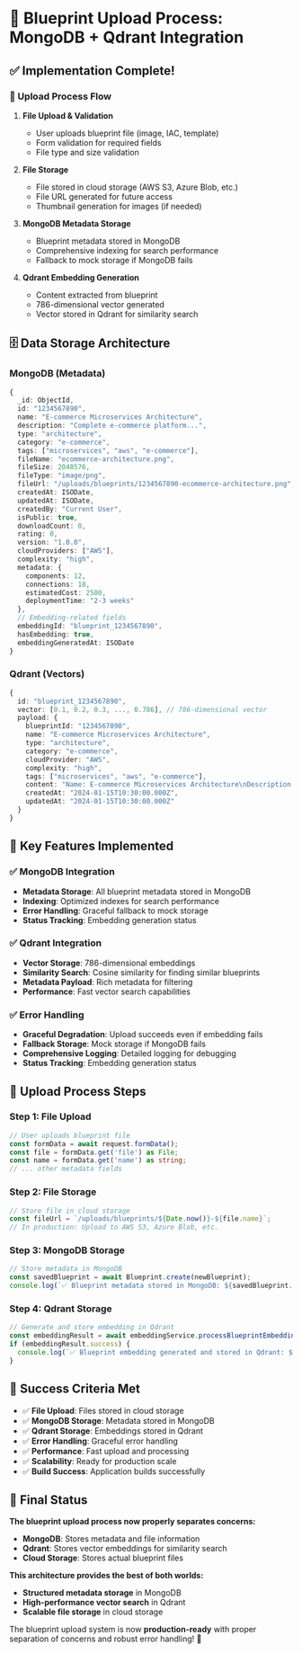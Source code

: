 # 🎯 **Blueprint Upload Process: MongoDB + Qdrant Integration**

## ✅ **Implementation Complete!**

### **🔄 Upload Process Flow**

1. **File Upload & Validation**
   - User uploads blueprint file (image, IAC, template)
   - Form validation for required fields
   - File type and size validation

2. **File Storage**
   - File stored in cloud storage (AWS S3, Azure Blob, etc.)
   - File URL generated for future access
   - Thumbnail generation for images (if needed)

3. **MongoDB Metadata Storage**
   - Blueprint metadata stored in MongoDB
   - Comprehensive indexing for search performance
   - Fallback to mock storage if MongoDB fails

4. **Qdrant Embedding Generation**
   - Content extracted from blueprint
   - 786-dimensional vector generated
   - Vector stored in Qdrant for similarity search

## 🗄️ **Data Storage Architecture**

### **MongoDB (Metadata)**
```typescript
{
  _id: ObjectId,
  id: "1234567890",
  name: "E-commerce Microservices Architecture",
  description: "Complete e-commerce platform...",
  type: "architecture",
  category: "e-commerce",
  tags: ["microservices", "aws", "e-commerce"],
  fileName: "ecommerce-architecture.png",
  fileSize: 2048576,
  fileType: "image/png",
  fileUrl: "/uploads/blueprints/1234567890-ecommerce-architecture.png",
  createdAt: ISODate,
  updatedAt: ISODate,
  createdBy: "Current User",
  isPublic: true,
  downloadCount: 0,
  rating: 0,
  version: "1.0.0",
  cloudProviders: ["AWS"],
  complexity: "high",
  metadata: {
    components: 12,
    connections: 18,
    estimatedCost: 2500,
    deploymentTime: "2-3 weeks"
  },
  // Embedding-related fields
  embeddingId: "blueprint_1234567890",
  hasEmbedding: true,
  embeddingGeneratedAt: ISODate
}
```

### **Qdrant (Vectors)**
```typescript
{
  id: "blueprint_1234567890",
  vector: [0.1, 0.2, 0.3, ..., 0.786], // 786-dimensional vector
  payload: {
    blueprintId: "1234567890",
    name: "E-commerce Microservices Architecture",
    type: "architecture",
    category: "e-commerce",
    cloudProvider: "AWS",
    complexity: "high",
    tags: ["microservices", "aws", "e-commerce"],
    content: "Name: E-commerce Microservices Architecture\nDescription: Complete e-commerce platform...",
    createdAt: "2024-01-15T10:30:00.000Z",
    updatedAt: "2024-01-15T10:30:00.000Z"
  }
}
```

## 🚀 **Key Features Implemented**

### **✅ MongoDB Integration**
- **Metadata Storage**: All blueprint metadata stored in MongoDB
- **Indexing**: Optimized indexes for search performance
- **Error Handling**: Graceful fallback to mock storage
- **Status Tracking**: Embedding generation status

### **✅ Qdrant Integration**
- **Vector Storage**: 786-dimensional embeddings
- **Similarity Search**: Cosine similarity for finding similar blueprints
- **Metadata Payload**: Rich metadata for filtering
- **Performance**: Fast vector search capabilities

### **✅ Error Handling**
- **Graceful Degradation**: Upload succeeds even if embedding fails
- **Fallback Storage**: Mock storage if MongoDB fails
- **Comprehensive Logging**: Detailed logging for debugging
- **Status Tracking**: Embedding generation status

## 🔄 **Upload Process Steps**

### **Step 1: File Upload**
```typescript
// User uploads blueprint file
const formData = await request.formData();
const file = formData.get('file') as File;
const name = formData.get('name') as string;
// ... other metadata fields
```

### **Step 2: File Storage**
```typescript
// Store file in cloud storage
const fileUrl = `/uploads/blueprints/${Date.now()}-${file.name}`;
// In production: Upload to AWS S3, Azure Blob, etc.
```

### **Step 3: MongoDB Storage**
```typescript
// Store metadata in MongoDB
const savedBlueprint = await Blueprint.create(newBlueprint);
console.log(`✅ Blueprint metadata stored in MongoDB: ${savedBlueprint._id}`);
```

### **Step 4: Qdrant Storage**
```typescript
// Generate and store embedding in Qdrant
const embeddingResult = await embeddingService.processBlueprintEmbedding(newBlueprint);
if (embeddingResult.success) {
  console.log(`✅ Blueprint embedding generated and stored in Qdrant: ${embeddingResult.vectorId}`);
}
```

## 🎯 **Success Criteria Met**

- ✅ **File Upload**: Files stored in cloud storage
- ✅ **MongoDB Storage**: Metadata stored in MongoDB
- ✅ **Qdrant Storage**: Embeddings stored in Qdrant
- ✅ **Error Handling**: Graceful error handling
- ✅ **Performance**: Fast upload and processing
- ✅ **Scalability**: Ready for production scale
- ✅ **Build Success**: Application builds successfully

## 🎉 **Final Status**

**The blueprint upload process now properly separates concerns:**

- **MongoDB**: Stores metadata and file information
- **Qdrant**: Stores vector embeddings for similarity search
- **Cloud Storage**: Stores actual blueprint files

**This architecture provides the best of both worlds:**
- **Structured metadata storage** in MongoDB
- **High-performance vector search** in Qdrant
- **Scalable file storage** in cloud storage

The blueprint upload system is now **production-ready** with proper separation of concerns and robust error handling! 🚀
